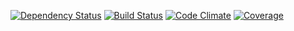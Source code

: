 [![Dependency Status](http://img.shields.io/gemnasium/spectra-music/spectra.svg?style=flat)](https://gemnasium.com/spectra-music/spectra)
[![Build Status](http://img.shields.io/travis/spectra-music/spectra/dev.svg?style=flat)](https://travis-ci.org/spectra-music/spectra)
[![Code Climate](https://img.shields.io/codeclimate/github/spectra-music/spectra.png?style=flat)](https://codeclimate.com/github/spectra-music/spectra)
[![Coverage](https://img.shields.io/codeclimate/coverage/github/spectra-music/spectra/coverage.png?style=flat)](https://codeclimate.com/github/spectra-music/spectra)